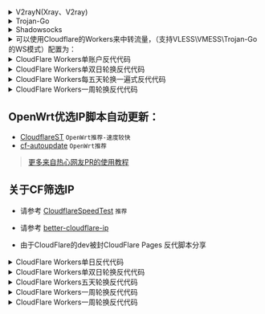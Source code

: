 
<details>
<summary>V2rayN(Xray、V2ray)</summary>

```bash
* 客户端下载：https://github.com/2dust/v2rayN/releases
* 代理协议：vless 或 vmess
* 地址：xxx.herokuapp.com
* 端口：443
* 默认UUID：24b4b1e1-7a89-45f6-858c-242cf53b5bdb
* vmess额外id：0
* 加密：none
* 传输协议：ws
* 伪装类型：none
* 伪装域名：xxx.workers.dev(CF Workers反代地址)
* 路径：/24b4b1e1-7a89-45f6-858c-242cf53b5bdb-vless // 默认vless使用(/自定义UUID码-vless)，vmess使用(/自定义UUID码-vmess)
* 底层传输安全：tls
* 跳过证书验证：false
```
</details>

<details>
<summary>Trojan-Go</summary>

```bash
* 客户端下载: https://github.com/p4gefau1t/trojan-go/releases
{
    "run_type": "client",
    "local_addr": "127.0.0.1",
    "local_port": 1080,
    "remote_addr": "xxx.herokuapp.com",
    "remote_port": 443,
    "password": [
        "24b4b1e1-7a89-45f6-858c-242cf53b5bdb"
    ],
    "websocket": {
        "enabled": true,
        "path": "/24b4b1e1-7a89-45f6-858c-242cf53b5bdb-trojan",
        "host": "xxx.herokuapp.com"
    }
}
```
</details>

<details>
<summary>Shadowsocks</summary>

```bash
* 客户端下载：https://github.com/shadowsocks/shadowsocks-windows/releases/
* 服务器地址: xxx.herokuapp.com
* 端口: 443
* 密码：24b4b1e1-7a89-45f6-858c-242cf53b5bdb
* 加密：chacha20-ietf-poly1305
* 插件程序：xray-plugin_windows_amd64.exe  //需将插件https://github.com/shadowsocks/xray-plugin/releases下载解压后放至shadowsocks同目录
* 插件选项: tls;host=xxx.herokuapp.com;path=/24b4b1e1-7a89-45f6-858c-242cf53b5bdb-ss
```
</details>

<details>
<summary>可以使用Cloudflare的Workers来中转流量，（支持VLESS\VMESS\Trojan-Go的WS模式）配置为：</summary>
</details>

<details>
<summary>CloudFlare Workers单账户反代代码</summary>

```js
addEventListener(
    "fetch",event => {
        let url=new URL(event.request.url);
        url.hostname="appname.herokuapp.com";
        let request=new Request(url,event.request);
        event. respondWith(
            fetch(request)
        )
    }
)
```
</details>

<details>
<summary>CloudFlare Workers单双日轮换反代代码</summary>

```js
const SingleDay = 'app0.herokuapp.com'
const DoubleDay = 'app1.herokuapp.com'
addEventListener(
    "fetch",event => {
    
        let nd = new Date();
        if (nd.getDate()%2) {
            host = SingleDay
        } else {
            host = DoubleDay
        }
        
        let url=new URL(event.request.url);
        url.hostname=host;
        let request=new Request(url,event.request);
        event. respondWith(
            fetch(request)
        )
    }
)
```
</details>

<details>
<summary>CloudFlare Workers每五天轮换一遍式反代代码</summary>

```js
const Day0 = 'app0.herokuapp.com'
const Day1 = 'app1.herokuapp.com'
const Day2 = 'app2.herokuapp.com'
const Day3 = 'app3.herokuapp.com'
const Day4 = 'app4.herokuapp.com'
addEventListener(
    "fetch",event => {
    
        let nd = new Date();
        let day = nd.getDate() % 5;
        if (day === 0) {
            host = Day0
        } else if (day === 1) {
            host = Day1
        } else if (day === 2) {
            host = Day2
        } else if (day === 3){
            host = Day3
        } else if (day === 4){
            host = Day4
        } else {
            host = Day1
        }
        
        let url=new URL(event.request.url);
        url.hostname=host;
        let request=new Request(url,event.request);
        event. respondWith(
            fetch(request)
        )
    }
)
```
</details>

<details>
<summary>CloudFlare Workers一周轮换反代代码</summary>

```js
const Day0 = 'app0.herokuapp.com'
const Day1 = 'app1.herokuapp.com'
const Day2 = 'app2.herokuapp.com'
const Day3 = 'app3.herokuapp.com'
const Day4 = 'app4.herokuapp.com'
const Day5 = 'app5.herokuapp.com'
const Day6 = 'app6.herokuapp.com'
addEventListener(
    "fetch",event => {
    
        let nd = new Date();
        let day = nd.getDay();
        if (day === 0) {
            host = Day0
        } else if (day === 1) {
            host = Day1
        } else if (day === 2) {
            host = Day2
        } else if (day === 3){
            host = Day3
        } else if (day === 4) {
            host = Day4
        } else if (day === 5) {
            host = Day5
        } else if (day === 6) {
            host = Day6
        } else {
            host = Day1
        }
        
        let url=new URL(event.request.url);
        url.hostname=host;
        let request=new Request(url,event.request);
        event. respondWith(
            fetch(request)
        )
    }
)
```
</details>

## OpenWrt优选IP脚本自动更新：

* [CloudflareST](https://github.com/Lbingyi/CloudflareST) `OpenWrt推荐-速度较快`
* [cf-autoupdate](https://github.com/Lbingyi/cf-autoupdate) `OpenWrt推荐`

> [更多来自热心网友PR的使用教程](/tutorial)

## 关于CF筛选IP

* 请参考 [CloudflareSpeedTest](https://github.com/XIU2/CloudflareSpeedTest) `推荐`
* 请参考 [better-cloudflare-ip](https://github.com/badafans/better-cloudflare-ip)


* 由于CloudFlare的dev被封CloudFlare Pages 反代脚本分享
<details>
 
 <summary>CloudFlare Workers单日反代代码</summary>
 
 ```js
 export default {
  async fetch(request, env) {
    let url = new URL(request.url);
    if (url.pathname.startsWith('/')) {
      url.hostname = 'app0.example.com'
      let new_request = new Request(url, request);
      return fetch(new_request);
    }
    return env.ASSETS.fetch(request);
  },
};
 ```
</details>

<details>
 
<summary>CloudFlare Workers单双日轮换反代代码</summary>

```js
export default {
  async fetch(request, env) {
    const day1 = 'app0.example.com'
    const day2 = 'app1.example.com'
    let url = new URL(request.url);
    if (url.pathname.startsWith('/')) {
      let day = new Date()
      if (day.getDay() % 2) {
        url.hostname = day1
      } else {
        url.hostname = day2
      }
      let new_request = new Request(url, request);
      return fetch(new_request);
    }
    return env.ASSETS.fetch(request);
  },
};
```
</details>

<details>
<summary>CloudFlare Workers五天轮换反代代码</summary>

```js
 export default {
  async fetch(request, env) {
    const day1 = 'app0.example.com'
    const day2 = 'app1.example.com'
    const day3 = 'app2.example.com'
    const day4 = 'app3.example.com'
    const day5 = 'app4.example.com'
    let url = new URL(request.url);
    if (url.pathname.startsWith('/')) {
      let day = new Date().getDay() % 5;
      if (day === 0) {
        url.hostname = day1
      } else if (day === 1) {
        url.hostname = day2
      } else if (day === 2) {
        url.hostname = day3
      } else if (day === 3) {
        url.hostname = day4
      } else if (day === 4) {
        url.hostname = day5
      } else {
        url.hostname = day1
      }
      let new_request = new Request(url, request);
      return fetch(new_request);
    }
    return env.ASSETS.fetch(request);
  },
};
```
</details>

<details>
<summary>CloudFlare Workers一周轮换反代代码</summary>

```js
 export default {
  async fetch(request, env) {
    const day1 = 'app0.example.com'
    const day2 = 'app1.example.com'
    const day3 = 'app2.example.com'
    const day4 = 'app3.example.com'
    const day5 = 'app4.example.com'
    const day6 = 'app5.example.com'
    const day7 = 'app6.example.com'
    let url = new URL(request.url);
    if (url.pathname.startsWith('/')) {
      let day = new Date().getDay();
      if (day === 0) {
        url.hostname = day1
      } else if (day === 1) {
        url.hostname = day2
      } else if (day === 2) {
        url.hostname = day3
      } else if (day === 3) {
        url.hostname = day4
      } else if (day === 4) {
        url.hostname = day5
      } else if (day === 5) {
        url.hostname = day6
      } else if (day === 6) {
        url.hostname = day7
      } else {
        url.hostname = day1
      }
      let new_request = new Request(url, request);
      return fetch(new_request);
    }
    return env.ASSETS.fetch(request);
  },
};

```
</details>

<details>
<summary>CloudFlare Workers一周轮换反代代码</summary>

```js
